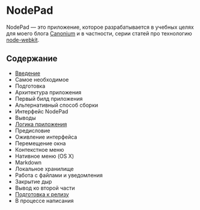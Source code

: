 NodePad
===================

NodePad — это приложение, которое разрабатывается в учебных целях для моего блога [Canonium](http://www.canonium.com/) и в частности, серии статей про технологию [node-webkit](https://github.com/rogerwang/node-webkit).

Содержание
-------------------

 * [Введение](http://canonium.com/articles/tutorial-nodejs-desktop-app-introduction)
  * Самое необходимое
  * Подготовка
  * Архитектура приложения
  * Первый билд приложения
  * Альтернативный способ сборки
  * Интерфейс NodePad
  * Выводы
 * [Логика приложения](http://canonium.com/articles/tutorial-nodejs-desktop-app-logic)
  * Предисловие
  * Оживление интерфейса
  * Перемещение окна
  * Контекстное меню
  * Нативное меню (OS X)
  * Markdown
  * Локальное хранилище
  * Работа с файлами и уведомления
  * Закрытие дыр
  * Вывод ко второй части
 * [Подготовка к релизу](#link)
  * В процессе написания
